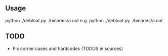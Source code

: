 ## Usage
python ./debloat.py ./binaries/a.out
e.g. python ./debloat.py ./binaries/a.out

## TODO
* Fix corner cases and hardcodes (TODOS in sources)
